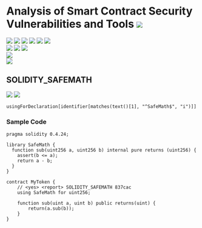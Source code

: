 # Analysis of Smart Contract Security Vulnerabilities and Tools ![](https://img.shields.io/badge/-Live-brightgreen)
![](https://img.shields.io/badge/Batch-UG21CYS-lightgreen) ![](https://img.shields.io/badge/Batch-PG21CYS-green) ![](https://img.shields.io/badge/Batch-UG22CYS-lightgreen) ![](https://img.shields.io/badge/Batch-PG21CYS-green) ![](https://img.shields.io/badge/Batch-PhD-darkgreen) ![](https://img.shields.io/badge/-B_RIG-darkgreen)<br/>   ![](https://img.shields.io/badge/BlockchainCourse-21CY712-green)  ![](https://img.shields.io/badge/-M.Tech_Dissertation-blue) ![](https://img.shields.io/badge/Focus-Smart_Contract_Security-yellow) <br/>
![](https://img.shields.io/badge/Blockchain-Ethereum-blue)   <br/> 
![](https://img.shields.io/badge/Language-Solidity-blue)

## SOLIDITY_SAFEMATH

![](https://img.shields.io/badge/Pattern_ID-837cac-gold) ![](https://img.shields.io/badge/Severity-1-brown) 

```
usingForDeclaration[identifier[matches(text()[1], "^SafeMath$", "i")]]
```

### Sample Code

```
pragma solidity 0.4.24;

library SafeMath {
  function sub(uint256 a, uint256 b) internal pure returns (uint256) {
    assert(b <= a);
    return a - b;
  }
}

contract MyToken {
    // <yes> <report> SOLIDITY_SAFEMATH 837cac
    using SafeMath for uint256;

    function sub(uint a, uint b) public returns(uint) {
        return(a.sub(b));
    }
}
```
